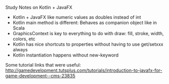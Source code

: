 Study Notes on Kotlin + JavaFX

- Kotlin + JavaFX like numeric values as doubles instead of int
- Kotlin main method is different: Behaves as companion object like in Scala
- GraphicsContext is key to everything to do with draw: fill, stroke, width, colors, etc
- Kotlin has nice shortcuts to properties without having to use get/setxxx always
- Kotlin instantiation happens without new-keyword

Some tutorial links that were useful:
http://gamedevelopment.tutsplus.com/tutorials/introduction-to-javafx-for-game-development--cms-23835
